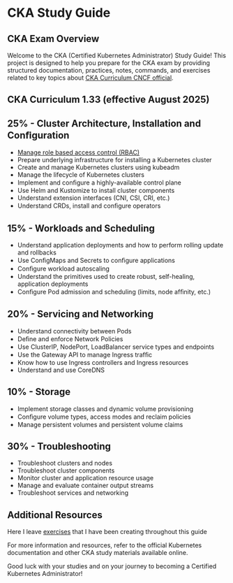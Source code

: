 # CKA Study Guide

## CKA Exam Overview
Welcome to the CKA (Certified Kubernetes Administrator) Study Guide! This project is designed to help you prepare for the CKA exam by providing structured documentation, practices, notes, commands, and exercises related to key topics about [CKA Curriculum CNCF official](https://github.com/cncf/curriculum).  


## CKA Curriculum 1.33 (effective August 2025)

## 25% - Cluster Architecture, Installation and Conﬁguration

- [Manage role based access control (RBAC)](src/index.md)
- Prepare underlying infrastructure for installing a Kubernetes cluster
- Create and manage Kubernetes clusters using kubeadm
- Manage the lifecycle of Kubernetes clusters
- Implement and conﬁgure a highly-available control plane
- Use Helm and Kustomize to install cluster components
- Understand extension interfaces (CNI, CSI, CRI, etc.)
- Understand CRDs, install and conﬁgure operators

## 15% - Workloads and Scheduling
- Understand application deployments and how to perform rolling update and rollbacks
- Use ConﬁgMaps and Secrets to conﬁgure applications
- Conﬁgure workload autoscaling
- Understand the primitives used to create robust, self-healing, application deployments
- Conﬁgure Pod admission and scheduling (limits, node afﬁnity, etc.)

## 20% - Servicing and Networking
- Understand connectivity between Pods
- Deﬁne and enforce Network Policies
- Use ClusterIP, NodePort, LoadBalancer service types and endpoints
- Use the Gateway API to manage Ingress trafﬁc
- Know how to use Ingress controllers and Ingress resources
- Understand and use CoreDNS

## 10% - Storage
- Implement storage classes and dynamic volume provisioning
- Conﬁgure volume types, access modes and reclaim policies
- Manage persistent volumes and persistent volume claims

## 30% - Troubleshooting
- Troubleshoot clusters and nodes
- Troubleshoot cluster components
- Monitor cluster and application resource usage
- Manage and evaluate container output streams
- Troubleshoot services and networking

## Additional Resources

Here I leave [exercises](../cka-study-guide/src/exercises/imperative.md) that I have been creating throughout this guide

For more information and resources, refer to the official Kubernetes documentation and other CKA study materials available online.

Good luck with your studies and on your journey to becoming a Certified Kubernetes Administrator!